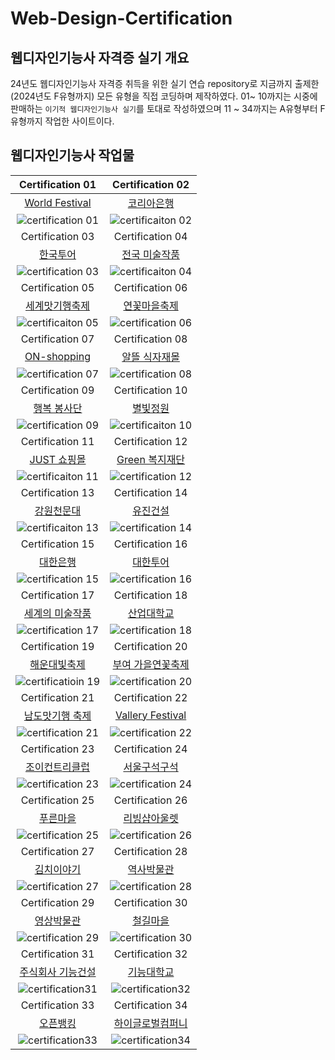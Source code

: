 # Web-Design-Certification

## 웹디자인기능사 자격증 실기 개요
24년도 웹디자인기능사 자격증 취득을 위한 실기 연습 repository로 지금까지 출제한 (2024년도 F유형까지) 모든 유형을 직접
코딩하며 제작하였다. 01~ 10까지는 시중에 판매하는 `이기적 웹디자인기능사 실기`를 토대로 작성하였으며 11 ~ 34까지는 A유형부터 F유형까지 작업한 사이트이다.

## 웹디자인기능사 작업물

|                                                                      Certification 01                                                                       |                                                                     Certification 02                                                                     |
| :-----------------------------------------------------------------------------------------------------------------------------------------------: | :----------------------------------------------------------------------------------------------------------------------------------------------: |
| [World Festival](https://5647kr.github.io/Web-Design-Certification/certification01/) | [코리아은행](https://5647kr.github.io/Web-Design-Certification/certification02/) |
| ![certification 01](https://github.com/user-attachments/assets/b54aba29-cdce-4ff2-9158-b0d77f5f0f46) | ![certificaiton 02](https://github.com/user-attachments/assets/fede9a53-b5c5-40fc-b6cd-afe47ab8df31) |
|                                                                      Certification 03                                                                       |                                                                     Certification 04                                                                     |
| [한국투어](https://5647kr.github.io/Web-Design-Certification/certification03/) | [전국 미술작품](https://5647kr.github.io/Web-Design-Certification/certification04/) |
| ![certification 03](https://github.com/user-attachments/assets/56664aab-09c1-4b29-a75e-94c9bdce37d1) | ![certificaiton 04](https://github.com/user-attachments/assets/bfa0606b-5cb5-47f5-ba5b-1043df2e5a2c) |
|                                                                      Certification 05                                                                       |                                                                     Certification 06                                                                     |
| [세계맛기행축제](https://5647kr.github.io/Web-Design-Certification/certification05/) | [연꽃마을축제](https://5647kr.github.io/Web-Design-Certification/certification06/) |
| ![certificaiton 05](https://github.com/user-attachments/assets/b3224d8b-8a02-45f0-8ae6-8be50a045240) | ![certification 06](https://github.com/user-attachments/assets/5337d443-f64a-4847-8453-6413ab873f91) |
|                                                                      Certification 07                                                                       |                                                                     Certification 08                                                                     |
| [ON-shopping](https://5647kr.github.io/Web-Design-Certification/certification07/) | [알뜰 식자재몰](https://5647kr.github.io/Web-Design-Certification/certification08/)  |
| ![certification 07](https://github.com/user-attachments/assets/d256878e-b695-472a-bdec-7c8a0a0ad355) | ![certification 08](https://github.com/user-attachments/assets/296af6d7-f077-4ca6-84a2-778f2fc7ae67) |
|                                                                      Certification 09                                                                       |                                                                     Certification 10                                                                     |
| [행복 봉사단](https://5647kr.github.io/Web-Design-Certification/certification09/) | [별빛정원](https://5647kr.github.io/Web-Design-Certification/certification10/) |
| ![certification 09](https://github.com/user-attachments/assets/9ae931fb-96ac-4769-afea-2cb98a7542d5) | ![certificaiton 10](https://github.com/user-attachments/assets/6169ea75-1348-451d-8d72-8249e9f50cdf)|
|                                                                      Certification 11                                                                       |                                                                     Certification 12                                                                     |
| [JUST 쇼핑몰](https://5647kr.github.io/Web-Design-Certification/certification11/) | [Green 복지재단](https://5647kr.github.io/Web-Design-Certification/certification12/) |
| ![certificaiton 11](https://github.com/user-attachments/assets/358f5b28-5b44-47e8-a95f-9351ef754c98) | ![certification 12](https://github.com/user-attachments/assets/e71e86c0-2ee5-4f51-87a2-63d5098a81f5)|
|                                                                      Certification 13                                                                       |                                                                     Certification 14                                                                     |
| [강원천문대](https://5647kr.github.io/Web-Design-Certification/certification13/) | [유진건설](https://5647kr.github.io/Web-Design-Certification/certification14/) |
| ![certificaiton 13](https://github.com/user-attachments/assets/5b5393c3-a7a5-41b8-ba62-2ea5dbd9c199) | ![certification 14](https://github.com/user-attachments/assets/386850f5-b2e6-4a7d-98da-72003a74b863) |
|                                                                      Certification 15                                                                       |                                                                     Certification 16                                                                     |
| [대한은행](https://5647kr.github.io/Web-Design-Certification/certification15/) | [대한투어](https://5647kr.github.io/Web-Design-Certification/certification16/) |
| ![certification 15](https://github.com/user-attachments/assets/37de748c-7926-40ea-bfda-7a0eb49b0f34) | ![certification 16](https://github.com/user-attachments/assets/9c5c59bd-b2a8-471f-ab82-578624a9ee73) |
|                                                                      Certification 17                                                                       |                                                                     Certification 18                                                                     |
| [세계의 미술작품](https://5647kr.github.io/Web-Design-Certification/certification17/) | [산업대학교](https://5647kr.github.io/Web-Design-Certification/certification18/) |
| ![certification 17](https://github.com/user-attachments/assets/32d58f23-8204-4786-af57-113d06853d0c) | ![certification 18](https://github.com/user-attachments/assets/00373b2e-0cf0-4a3c-81f4-32025c0b6aa9) |
|                                                                      Certification 19                                                                       |                                                                     Certification 20                                                                     |
| [해운대빛축제](https://5647kr.github.io/Web-Design-Certification/certification19/) | [부여 가을연꽃축제](https://5647kr.github.io/Web-Design-Certification/certification20/) |
| ![certificatioin 19](https://github.com/user-attachments/assets/e9a5bcb5-5c44-46bf-80aa-d29a3e2e30ad) | ![certification 20](https://github.com/user-attachments/assets/06540088-79ab-4ab9-a087-7223ffb016b1) |
|                                                                      Certification 21                                                                       |                                                                     Certification 22                                                                     |
| [남도맛기행 축제](https://5647kr.github.io/Web-Design-Certification/certification21/) | [Vallery Festival](https://5647kr.github.io/Web-Design-Certification/certification22/) |
| ![certification 21](https://github.com/user-attachments/assets/7abd0ffc-5f7a-42cf-9327-8d6957425f2a) | ![certification 22](https://github.com/user-attachments/assets/3f25df08-70a1-46f3-9d9b-d60794aa2372) |
|                                                                      Certification 23                                                                       |                                                                     Certification 24                                                                     |
| [조이컨트리클럽](https://5647kr.github.io/Web-Design-Certification/certification23/) | [서울구석구석](https://5647kr.github.io/Web-Design-Certification/certification24/) |
| ![certification 23](https://github.com/user-attachments/assets/7af763ee-ed22-4c82-8c2d-36f4c1c7e66d) | ![certification 24](https://github.com/user-attachments/assets/e507eaa2-1f0a-4452-a55b-14cc03202350) |
|                                                                      Certification 25                                                                       |                                                                     Certification 26                                                                     |
| [푸른마을](https://5647kr.github.io/Web-Design-Certification/certification25/) | [리빙샵아울렛](https://5647kr.github.io/Web-Design-Certification/certification26/) |
| ![certification 25](https://github.com/user-attachments/assets/0563f8f4-89e9-4d0b-bfe5-7d215d39a5cf) | ![certification 26](https://github.com/user-attachments/assets/33bcdaff-7287-4248-b69a-0e97252485fa) |
|                                                                      Certification 27                                                                       |                                                                     Certification 28                                                                     |
| [김치이야기](https://5647kr.github.io/Web-Design-Certification/certification27/) | [역사박물관](https://5647kr.github.io/Web-Design-Certification/certification28/) |
| ![certification 27](https://github.com/user-attachments/assets/c32e1a29-6488-450b-9855-819aa477fe3c) | ![certification 28](https://github.com/user-attachments/assets/9a7c9be7-68a8-4f60-bdfb-9713446e58e2) |
|                                                                      Certification 29                                                                       |                                                                     Certification 30                                                                     |
| [영상박물관](https://5647kr.github.io/Web-Design-Certification/certification29/) | [철길마을](https://5647kr.github.io/Web-Design-Certification/certification30/) |
| ![certification 29](https://github.com/user-attachments/assets/cb887a6b-3958-4784-bcc3-f1ca31b2d5b1) | ![certification 30](https://github.com/user-attachments/assets/871c84a9-e5e1-4d49-a24d-e94d6b216cc2) |
|                                                                      Certification 31                                                                       |                                                                     Certification 32                                                                     |
| [주식회사 기능건설](https://5647kr.github.io/Web-Design-Certification/certification31/) | [기능대학교](https://5647kr.github.io/Web-Design-Certification/certification32/) |
| ![certification31](https://github.com/user-attachments/assets/e925dfc6-60fe-4438-ad87-8a192b0e54bd) | ![certification32](https://github.com/user-attachments/assets/2bcb3811-9632-404f-9709-52005131f1ff) |
|                                                                      Certification 33                                                                       |                                                                     Certification 34                                                                     |
| [오픈뱅킹](https://5647kr.github.io/Web-Design-Certification/certification33/) | [하이글로벌컴퍼니](https://5647kr.github.io/Web-Design-Certification/certification34/) |
| ![certification33](https://github.com/user-attachments/assets/c1099a63-c032-4cb1-8df6-212a4cfa8912) | ![certification34](https://github.com/user-attachments/assets/1296f2b6-5b75-4691-948c-cfbd92f1c9a7) |